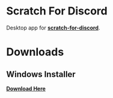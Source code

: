 # Scratch For Discord
Desktop app for **[scratch-for-discord](https://scratch-for-discord.netlify.app)**.

# Downloads
## Windows Installer
**[Download Here](https://github.com/DevSnowflake/scratch-for-discord/releases/download/v1.0.0/scratchfordiscord-installer.exe "Download windows installer")**
